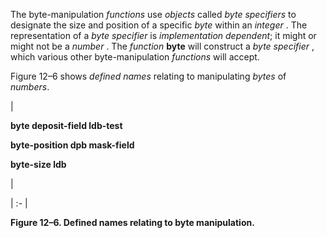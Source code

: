  



The byte-manipulation *functions* use *objects* called *byte specifiers* to designate the size and position of a specific *byte* within an *integer* . The representation of a *byte specifier* is *implementation dependent*; it might or might not be a *number* . The *function* **byte** will construct a *byte specifier* , which various other byte-manipulation *functions* will accept. 



Figure 12–6 shows *defined names* relating to manipulating *bytes* of *numbers*. 



|<p>**byte deposit-field ldb-test** </p><p>**byte-position dpb mask-field** </p><p>**byte-size ldb**</p>|

| :- |





**Figure 12–6. Defined names relating to byte manipulation.** 



